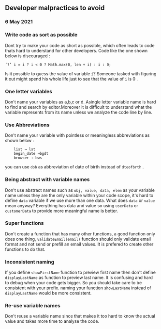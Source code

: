 ## Developer malpractices to avoid

### 6 May 2021

### Write code as sort as possible

Dont try to make your code as short as possible, which often leads to code thats hard to understand for other developers. Code like the one shown below is discouraged :

```
‘?’ i = i ? i < 0 ? Math.max(0, len + i) : i : 0;
```

Is it possible to guess the value of variable `i`? Someone tasked with figuring it out might spend his whole life just to see that the value of `i` is 0 .

### One letter variables

Don't name your variables as a,b,c or d. Asingle letter variable name is hard to find and search by editor.Moreover it is difficult to understand what the variable represents from its name unless we analyze the code line by line.

### Use Abbreviations

Don't name your variable with pointless or meaningless abbreviations as shown below :

```
    list → lst
    begin_date →bgdt
    browser → bws
```

you can use `dob` as abbreviation of date of birth instead of `dteofbrth` .

### Being abstract with variable names

Don't use abstract names such as `obj, value, data, elem` as your variable name unless they are the only variable within your code scope, it's hard to define `data` variable if we use more than one data. What does `data` or `value` mean anyway? Everything has data and value so using `userData` or `customerData` to provide more meaningful name is better.

### Super functions

Don't create a function that has many other functions, a good function only does one thing, `validateEmail(email)` function should only validate email format and not send or prefill an email values. It is prefered to create other functions to do that.

### Inconsistent naming

If you define `showFirstName` function to preview first name then don't define `displayLastName` as function to preview last name. It is confusing and hard to debug when your code gets bigger. So you should take care to be consistent with your prefix.
naming your function `showLastName` instead of `displayLastName` would be more consistent.

### Re-use variable names

Don't reuse a variable name since that makes it too hard to know the actual value and takes more time to analyse the code.
